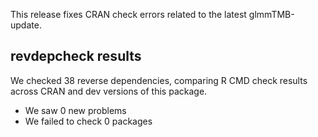 This release fixes CRAN check errors related to the latest glmmTMB-update.

## revdepcheck results

We checked 38 reverse dependencies, comparing R CMD check results across CRAN and dev versions of this package.

 * We saw 0 new problems
 * We failed to check 0 packages
